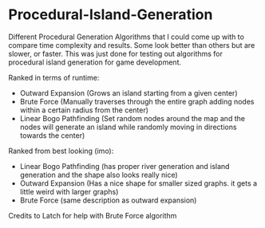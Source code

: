 # Procedural-Island-Generation

Different Procedural Generation Algorithms that I could come up with to compare time complexity and results. Some look better than others but are slower, or faster. This was just done for testing out algorithms for procedural island generation for game development.

Ranked in terms of runtime:
- Outward Expansion (Grows an island starting from a given center)
- Brute Force (Manually traverses through the entire graph adding nodes within a certain radius from the center)
- Linear Bogo Pathfinding (Set random nodes around the map and the nodes will generate an island while randomly moving in directions towards the center)

Ranked from best looking (imo):
- Linear Bogo Pathfinding (has proper river generation and island generation and the shape also looks really nice)
- Outward Expansion (Has a nice shape for smaller sized graphs. it gets a little weird with larger graphs)
- Brute Force (same description as outward expansion)

Credits to Latch for help with Brute Force algorithm
